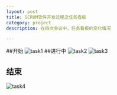 ```yaml
---
layout: post
title: SCRUM软件开发过程之任务看板
category: project
description: 在四次会议中，任务看板的变化情况

---
```


##开始
![task1](http://7xv1wo.com1.z0.glb.clouddn.com/%E4%BB%BB%E5%8A%A1%E7%9C%8B%E6%9D%BF6.jpg)
##进行中
![task2](http://7xv1wo.com1.z0.glb.clouddn.com/%E4%BB%BB%E5%8A%A1%E7%9C%8B%E6%9D%BF%E5%80%92%E6%95%B0%E7%AC%AC%E5%9B%9B.jpg)
![task3](http://7xv1wo.com1.z0.glb.clouddn.com/%E4%BB%BB%E5%8A%A1%E7%9C%8B%E6%9D%BF%E5%80%92%E6%95%B0%E7%AC%AC%E4%B8%89.jpg)
## 结束
![task4](http://7xv1wo.com1.z0.glb.clouddn.com/%E4%BB%BB%E5%8A%A1%E7%9C%8B%E6%9D%BF%E5%AE%8C%E6%88%90.jpg)